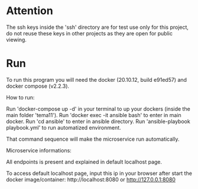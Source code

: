 # Attention
The ssh keys inside the 'ssh' directory are for test use only for this project, do not reuse these keys in other projects as they are open for public viewing.

# Run
To run this program you will need the docker (20.10.12, build e91ed57) and docker compose (v2.2.3).

How to run:

Run 'docker-compose up -d' in your terminal to up your dockers (inside the main folder 'tema11').
Run 'docker exec -it ansible bash' to enter in main docker.
Run 'cd ansible' to enter in ansible directory.
Run 'ansible-playbook playbook.yml' to run automatized environment.

That command sequence will make the microservice run automatically.

Microservice informations:

All endpoints is present and explained in default localhost page.

To access default localhost page, input this ip in your browser after start the docker image/container: http://localhost:8080 or http://127.0.0.1:8080
